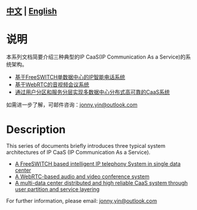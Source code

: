 
[中文](#%E8%AF%B4%E6%98%8E) | [English](#description)
-----------------------------------------------------
# 说明
本系列文档简要介绍三种典型的IP CaaS(IP Communication As a Service)的系统架构。

+ [基于FreeSWITCH单数据中心的IP智能电话系统](a_telephony_aicc.md)
+ [基于WebRTC的音视频会议系统](a_audio_video_conference_system.md)
+ [通过用户分区和服务分层实现多数据中心分布式高可靠的CaaS系统](a_multiple_dc_caas_system.md)

如需进一步了解，可邮件咨询：jonny.yin@outlook.com


# Description
This series of documents briefly introduces three typical system architectures of IP CaaS (IP Communication As a Service).

+ [A FreeSWITCH based intelligent IP telephony System in single data center](a_telephony_aicc.md)
+ [A WebRTC-based audio and video conference system](a_audio_video_conference_system.md)
+ [A multi-data center distributed and high reliable CaaS system through user partition and service layering](a_multiple_dc_caas_system.md)

For further information, please email: jonny.yin@outlook.com
